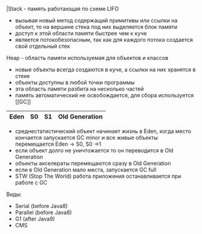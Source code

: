|Stack - память работающая по схеме LIFO

- вызывая новый метод содержащий примитивы или ссылки на объект, то на вершине стека под них выделяется блок памяти
- доступ к этой области памяти быстрее чем к куче
- является потокобезопасным, так как для каждого потока создается свой отдельный стек

Heap - область памяти используемая для объектов и классов

- новые объекты всегда создаются в куче, а ссылки на них хранятся в стеке
- объекты доступны в любой точки программы
- эта область памяти разбита на несколько частей
- память автоматический не освобождается, для сбора используется [[GC]]

Eden | S0 | S1 | Old Generation
--|--|--|--

- среднестатистический объект начинает жизнь в Eden, когда место кончается запускается GC minor и все живые объекты перемещается Eden -> S0,
  S0 ->1
- если объект долго не уничтожается то он переводится в Old Generation
- объекты акселераты перемещаются сразу в Old Generation
- если в Old Generation мало места, запускается GC full
- STW (Stop The World) работа приложения останавливается при работе с GC

Виды:

- Serial (before Java8)
- Parallel (before Java8)
- G1 (after Java9)
- CMS


